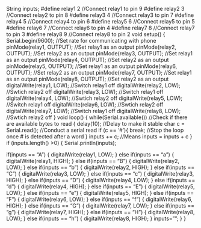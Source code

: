 String inputs;
#define relay1 2 //Connect relay1 to pin 9
#define relay2 3 //Connect relay2 to pin 8
#define relay3 4 //Connect relay3 to pin 7
#define relay4 5 //Connect relay4 to pin 6
#define relay5 6 //Connect relay5 to pin 5
#define relay6 7 //Connect relay6 to pin 4
#define relay7 8 //Connect relay7 to pin 3
#define relay8 9 //Connect relay8 to pin 2
void setup()
{
Serial.begin(9600); //Set rate for communicating with phone
pinMode(relay1, OUTPUT); //Set relay1 as an output
pinMode(relay2, OUTPUT); //Set relay2 as an output
pinMode(relay3, OUTPUT); //Set relay1 as an output
pinMode(relay4, OUTPUT); //Set relay2 as an output
pinMode(relay5, OUTPUT); //Set relay1 as an output
pinMode(relay6, OUTPUT); //Set relay2 as an output
pinMode(relay7, OUTPUT); //Set relay1 as an output
pinMode(relay8, OUTPUT); //Set relay2 as an output
digitalWrite(relay1, LOW); //Switch relay1 off
digitalWrite(relay2, LOW); //Swtich relay2 off
digitalWrite(relay3, LOW); //Switch relay1 off
digitalWrite(relay4, LOW); //Swtich relay2 off
digitalWrite(relay5, LOW); //Switch relay1 off
digitalWrite(relay6, LOW); //Swtich relay2 off
digitalWrite(relay7, LOW); //Switch relay1 off
digitalWrite(relay8, LOW); //Swtich relay2 off
}
void loop()
{
while(Serial.available()) //Check if there are available bytes to read
{
delay(10); //Delay to make it stable
char c = Serial.read(); //Conduct a serial read
if (c == ‘#’){
break; //Stop the loop once # is detected after a word
}
inputs += c; //Means inputs = inputs + c
}
if (inputs.length() >0)
{
Serial.println(inputs);

if(inputs == “A”)
{
digitalWrite(relay1, LOW);
}
else if(inputs == “a”)
{
digitalWrite(relay1, HIGH);
}
else if(inputs == “B”)
{
digitalWrite(relay2, LOW);
}
else if(inputs == “b”)
{
digitalWrite(relay2, HIGH);
}
else if(inputs == “C”)
{
digitalWrite(relay3, LOW);
}
else if(inputs == “c”)
{
digitalWrite(relay3, HIGH);
}
else if(inputs == “D”)
{
digitalWrite(relay4, LOW);
}
else if(inputs == “d”)
{
digitalWrite(relay4, HIGH);
}
else if(inputs == “E”)
{
digitalWrite(relay5, LOW);
}
else if(inputs == “e”)
{
digitalWrite(relay5, HIGH);
}
else if(inputs == “F”)
{
digitalWrite(relay6, LOW);
}
else if(inputs == “f”)
{
digitalWrite(relay6, HIGH);
}
else if(inputs == “G”)
{
digitalWrite(relay7, LOW);
}
else if(inputs == “g”)
{
digitalWrite(relay7, HIGH);
}
else if(inputs == “H”)
{
digitalWrite(relay8, LOW);
}
else if(inputs == “h”)
{
digitalWrite(relay8, HIGH);
}
inputs=””;
}
}
